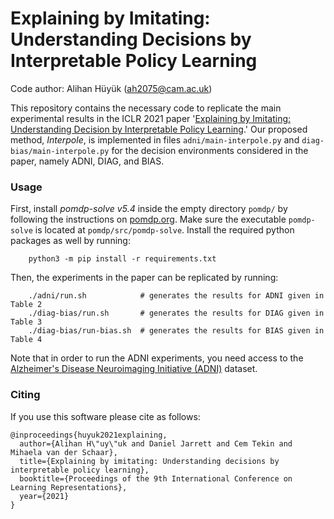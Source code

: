 # Explaining by Imitating: Understanding Decisions by Interpretable Policy Learning
Code author: Alihan Hüyük ([ah2075@cam.ac.uk](mailto:ah2075@cam.ac.uk))

This repository contains the necessary code to replicate the main experimental results in the ICLR 2021 paper '[Explaining by Imitating: Understanding Decision by Interpretable Policy Learning](https://openreview.net/forum?id=unI5ucw_Jk).' Our proposed method, *Interpole*, is implemented in files `adni/main-interpole.py` and `diag-bias/main-interpole.py` for the decision environments considered in the paper, namely ADNI, DIAG, and BIAS.

### Usage
First, install *pomdp-solve v5.4* inside the empty directory `pomdp/` by following the instructions on [pomdp.org](https://www.pomdp.org/code/index.html). Make sure the executable `pomdp-solve` is located at `pomdp/src/pomdp-solve`. Install the required python packages as well by running:
```shell
    python3 -m pip install -r requirements.txt
```

Then, the experiments in the paper can be replicated by running:
```shell
    ./adni/run.sh            # generates the results for ADNI given in Table 2
    ./diag-bias/run.sh       # generates the results for DIAG given in Table 3
    ./diag-bias/run-bias.sh  # generates the results for BIAS given in Table 4
```

Note that in order to run the ADNI experiments, you need access to the [Alzheimer's Disease Neuroimaging Initiative (ADNI)](http://adni.loni.usc.edu/) dataset.

### Citing
If you use this software please cite as follows:
```
@inproceedings{huyuk2021explaining,
  author={Alihan H\"uy\"uk and Daniel Jarrett and Cem Tekin and Mihaela van der Schaar},
  title={Explaining by imitating: Understanding decisions by interpretable policy learning},
  booktitle={Proceedings of the 9th International Conference on Learning Representations},
  year={2021}
}
```

